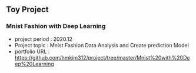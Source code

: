 ## Toy Project 
### Mnist Fashion with Deep Learning
- project period : 2020.12
- Project topic : Mnist Fashion Data Analysis and Create prediction Model
- portfolio URL : https://github.com/hmkim312/project/tree/master/Mnist%20with%20Deep%20Learning
